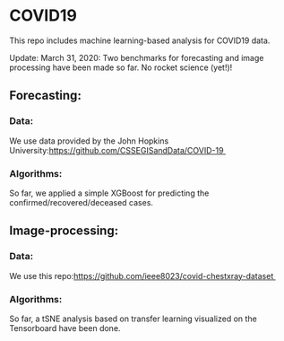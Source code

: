 # COVID19

This repo includes machine learning-based analysis for COVID19 data.

Update: March 31, 2020:
Two benchmarks for forecasting and image processing have been made so far. No rocket science (yet!)!


## Forecasting: 

### Data: 
We use data provided by the John Hopkins University:https://github.com/CSSEGISandData/COVID-19 

### Algorithms: 
So far, we applied a simple XGBoost for predicting the confirmed/recovered/deceased cases.


## Image-processing:

### Data: 
We use this repo:https://github.com/ieee8023/covid-chestxray-dataset 

### Algorithms: 
So far, a tSNE analysis based on transfer learning visualized on the Tensorboard have been done.
